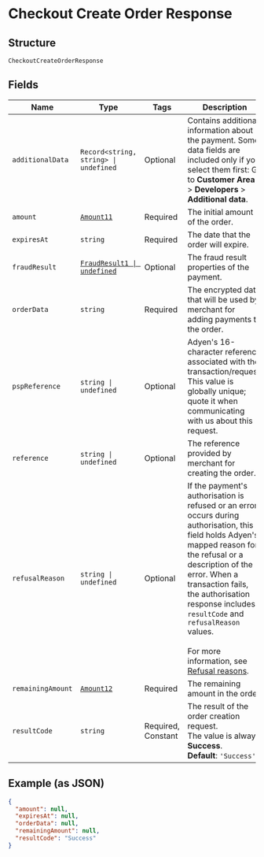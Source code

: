 
# Checkout Create Order Response

## Structure

`CheckoutCreateOrderResponse`

## Fields

| Name | Type | Tags | Description |
|  --- | --- | --- | --- |
| `additionalData` | `Record<string, string> \| undefined` | Optional | Contains additional information about the payment. Some data fields are included only if you select them first: Go to **Customer Area** > **Developers** > **Additional data**. |
| `amount` | [`Amount11`](../../doc/models/amount-11.md) | Required | The initial amount of the order. |
| `expiresAt` | `string` | Required | The date that the order will expire. |
| `fraudResult` | [`FraudResult1 \| undefined`](../../doc/models/fraud-result-1.md) | Optional | The fraud result properties of the payment. |
| `orderData` | `string` | Required | The encrypted data that will be used by merchant for adding payments to the order. |
| `pspReference` | `string \| undefined` | Optional | Adyen's 16-character reference associated with the transaction/request. This value is globally unique; quote it when communicating with us about this request. |
| `reference` | `string \| undefined` | Optional | The reference provided by merchant for creating the order. |
| `refusalReason` | `string \| undefined` | Optional | If the payment's authorisation is refused or an error occurs during authorisation, this field holds Adyen's mapped reason for the refusal or a description of the error. When a transaction fails, the authorisation response includes `resultCode` and `refusalReason` values.<br><br>For more information, see [Refusal reasons](https://docs.adyen.com/development-resources/refusal-reasons). |
| `remainingAmount` | [`Amount12`](../../doc/models/amount-12.md) | Required | The remaining amount in the order. |
| `resultCode` | `string` | Required, Constant | The result of the order creation request.<br>The value is always **Success**.<br>**Default**: `'Success'` |

## Example (as JSON)

```json
{
  "amount": null,
  "expiresAt": null,
  "orderData": null,
  "remainingAmount": null,
  "resultCode": "Success"
}
```

